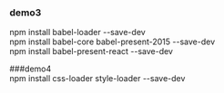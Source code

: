 ### demo3  
npm install babel-loader --save-dev  
npm install babel-core babel-present-2015 --save-dev  
npm install babel-present-react --save-dev  

###demo4  
npm install css-loader style-loader --save-dev  